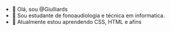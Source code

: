 - 👋 Olá, sou @Giulliards
- 👀 Sou estudante de fonoaudiologia e técnica em informatica.
- 🌱 Atualmente estou aprendendo CSS, HTML e afins

<!---
Giulliards/Giulliards is a ✨ special ✨ repository because its `README.md` (this file) appears on your GitHub profile.
You can click the Preview link to take a look at your changes.
--->
